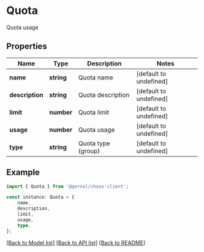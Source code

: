 # Quota

Quota usage

## Properties

Name | Type | Description | Notes
------------ | ------------- | ------------- | -------------
**name** | **string** | Quota name | [default to undefined]
**description** | **string** | Quota description | [default to undefined]
**limit** | **number** | Quota limit | [default to undefined]
**usage** | **number** | Quota usage | [default to undefined]
**type** | **string** | Quota type (group) | [default to undefined]

## Example

```typescript
import { Quota } from '@qernal/chaos-client';

const instance: Quota = {
    name,
    description,
    limit,
    usage,
    type,
};
```

[[Back to Model list]](../README.md#documentation-for-models) [[Back to API list]](../README.md#documentation-for-api-endpoints) [[Back to README]](../README.md)
